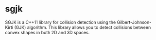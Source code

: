 # sgjk
SGJK is a C++11 library for collision detection using the Gilbert-Johnson-Kirti (GJK) algorithm. This library allows you to detect collisions between convex shapes in both 2D and 3D spaces.
